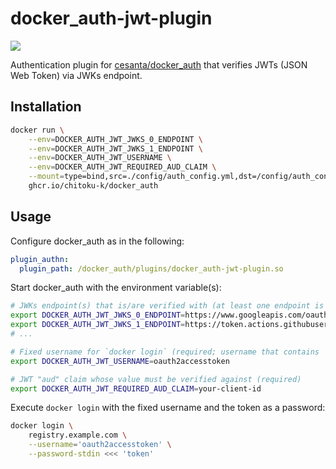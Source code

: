 docker\_auth-jwt-plugin
=======================

[![][workflow-badge]][workflow-link]

Authentication plugin for [cesanta/docker\_auth] that verifies JWTs (JSON Web
Token) via JWKs endpoint.

## Installation

```sh
docker run \
    --env=DOCKER_AUTH_JWT_JWKS_0_ENDPOINT \
    --env=DOCKER_AUTH_JWT_JWKS_1_ENDPOINT \
    --env=DOCKER_AUTH_JWT_USERNAME \
    --env=DOCKER_AUTH_JWT_REQUIRED_AUD_CLAIM \
    --mount=type=bind,src=./config/auth_config.yml,dst=/config/auth_config.yml \
    ghcr.io/chitoku-k/docker_auth
```

## Usage

Configure docker\_auth as in the following:

```yaml
plugin_authn:
  plugin_path: /docker_auth/plugins/docker_auth-jwt-plugin.so
```

Start docker\_auth with the environment variable(s):

```sh
# JWKs endpoint(s) that is/are verified with (at least one endpoint is required)
export DOCKER_AUTH_JWT_JWKS_0_ENDPOINT=https://www.googleapis.com/oauth2/v3/certs
export DOCKER_AUTH_JWT_JWKS_1_ENDPOINT=https://token.actions.githubusercontent.com/.well-known/jwks
# ...

# Fixed username for `docker login` (required; username that contains `:` does not work due to BASIC Auth)
export DOCKER_AUTH_JWT_USERNAME=oauth2accesstoken

# JWT "aud" claim whose value must be verified against (required)
export DOCKER_AUTH_JWT_REQUIRED_AUD_CLAIM=your-client-id
```

Execute `docker login` with the fixed username and the token as a password:

```sh
docker login \
    registry.example.com \
    --username='oauth2accesstoken' \
    --password-stdin <<< 'token'
```

[cesanta/docker\_auth]: https://github.com/cesanta/docker_auth
[workflow-link]:        https://github.com/chitoku-k/docker_auth-jwt-plugin/actions?query=branch:master
[workflow-badge]:       https://img.shields.io/github/actions/workflow/status/chitoku-k/docker_auth-jwt-plugin/ci.yml?branch=master&style=flat-square&logo=github
